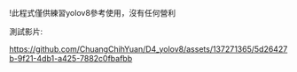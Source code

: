 !此程式僅供練習yolov8參考使用，沒有任何營利

測試影片:

https://github.com/ChuangChihYuan/D4_yolov8/assets/137271365/5d26427b-9f21-4db1-a425-7882c0fbafbb

